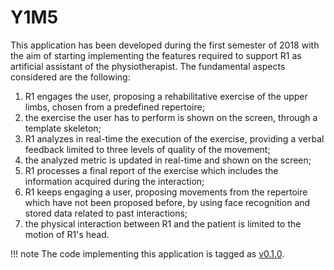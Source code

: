 # Y1M5

This application has been developed during the first semester of 2018 with the aim of starting implementing the features required to support R1 as artificial assistant of the physiotherapist. The fundamental aspects considered are the following:

1. R1 engages the user, proposing a rehabilitative exercise of the upper limbs, chosen from a predefined repertoire;
2. the exercise the user has to perform is shown on the screen, through a template skeleton;
3. R1 analyzes in real-time the execution of the exercise, providing a verbal feedback limited to three levels of quality of the movement;
4. the analyzed metric is updated in real-time and shown on the screen;
5. R1 processes a final report of the exercise which includes the information acquired during the interaction;
6. R1 keeps engaging a user, proposing movements from the repertoire which have not been proposed before, by using face recognition and stored data related to past interactions;
7. the physical interaction between R1 and the patient is limited to the motion of R1's head.

!!! note
    The code implementing this application is tagged as [v0.1.0](https://github.com/robotology/assistive-rehab/releases/tag/v0.1.0).
